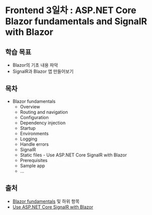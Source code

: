 # Frontend 3일차 : ASP.NET Core Blazor fundamentals and SignalR with Blazor

## 학습 목표
 - Blazor의 기초 내용 파악
 - SignalR과 Blazor 앱 만들어보기

## 목차
   - Blazor fundamentals
      - Overview
      - Routing and navigation
      - Configuration
      - Dependency injection
      - Startup
      - Environments
      - Logging
      - Handle errors
      - SignalR
      - Static files
    - Use ASP.NET Core SignalR with Blazor
      - Prerequisites
      - Sample app
      - ...

 ## 출처
  - [Blazor fundamentals](https://learn.microsoft.com/en-us/aspnet/core/blazor/fundamentals/?view=aspnetcore-8.0) 및 하위 항목
  - [Use ASP.NET Core SignalR with Blazor](https://learn.microsoft.com/en-us/aspnet/core/blazor/tutorials/signalr-blazor?view=aspnetcore-8.0&tabs=visual-studio)